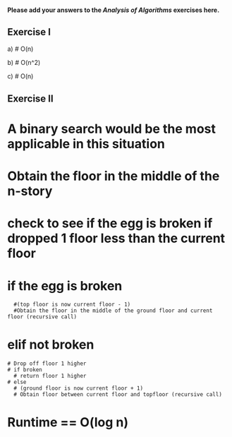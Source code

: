 #### Please add your answers to the ***Analysis of  Algorithms*** exercises here.

## Exercise I

a) # O(n)


b) # O(n^2)


c) # O(n)

## Exercise II

# A binary search would be the most applicable in this situation

# Obtain the floor in the middle of the n-story
# check to see if the egg is broken if dropped 1 floor less than the current floor
  # if the egg is broken
      #(top floor is now current floor - 1)
      #Obtain the floor in the middle of the ground floor and current floor (recursive call)
  # elif not broken
    # Drop off floor 1 higher
    # if broken
      # return floor 1 higher
    # else
      # (ground floor is now current floor + 1) 
      # Obtain floor between current floor and topfloor (recursive call)
  
  # Runtime == O(log n)